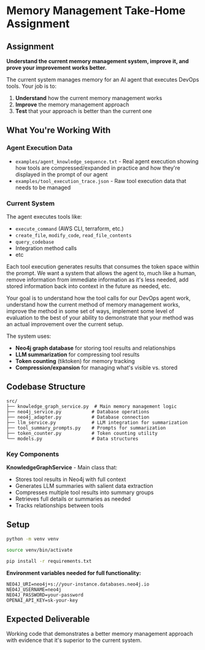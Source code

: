 # Memory Management Take-Home Assignment

## Assignment

**Understand the current memory management system, improve it, and prove your improvement works better.**

The current system manages memory for an AI agent that executes DevOps tools. Your job is to:

1. **Understand** how the current memory management works
2. **Improve** the memory management approach 
3. **Test** that your approach is better than the current one

## What You're Working With

### Agent Execution Data

- `examples/agent_knowledge_sequence.txt` - Real agent execution showing how tools are compressed/expanded in practice and how they're displayed in the prompt of our agent
- `examples/tool_execution_trace.json` - Raw tool execution data that needs to be managed

### Current System

The agent executes tools like:
- `execute_command` (AWS CLI, terraform, etc.)
- `create_file`, `modify_code`, `read_file_contents`  
- `query_codebase`
- Integration method calls
- etc

Each tool execution generates results that consumes the token space within the prompt. 
We want a system that allows the agent to, much like a human, remove information from immediate information as it's less needed, add stored information back into context in the future as needed, etc. 

Your goal is to understand how the tool calls for our DevOps agent work, understand how the current method of memory management works, improve the method in some set of ways, implement some level of evaluation to the best of your ability to demonstrate that your method was an actual improvement over the current setup.

The system uses:
- **Neo4j graph database** for storing tool results and relationships
- **LLM summarization** for compressing tool results
- **Token counting** (tiktoken) for memory tracking
- **Compression/expansion** for managing what's visible vs. stored

## Codebase Structure

```
src/
├── knowledge_graph_service.py  # Main memory management logic
├── neo4j_service.py           # Database operations  
├── neo4j_adapter.py           # Database connection
├── llm_service.py             # LLM integration for summarization
├── tool_summary_prompts.py    # Prompts for summarization
├── token_counter.py           # Token counting utility
└── models.py                  # Data structures
```

### Key Components

**KnowledgeGraphService** - Main class that:
- Stores tool results in Neo4j with full context
- Generates LLM summaries with salient data extraction  
- Compresses multiple tool results into summary groups
- Retrieves full details or summaries as needed
- Tracks relationships between tools

## Setup

```bash
python -m venv venv

source venv/bin/activate

pip install -r requirements.txt
```

**Environment variables needed for full functionality:**
```
NEO4J_URI=neo4j+s://your-instance.databases.neo4j.io
NEO4J_USERNAME=neo4j  
NEO4J_PASSWORD=your-password
OPENAI_API_KEY=sk-your-key
```

## Expected Deliverable

Working code that demonstrates a better memory management approach with evidence that it's superior to the current system.
